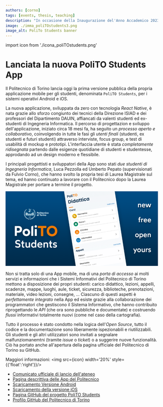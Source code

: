 ```yaml
---
authors: [corno]
tags: [events, thesis, teaching]
description: "In occasione della Inaugurazione del'Anno Accademico 2023/23, è stata lanciata la nuova PoliTO Students App, progettata e sviluppata anche da docenti e tesisti del gruppo e-Lite."
image: ./imma_poliTOstudents3.png
image_alt: PoliTo Students banner
---
```


import icon from './icona_poliTOstudents.png'

# Lanciata la nuova PoliTO Students App

Il Politecnico di Torino lancia oggi la prima versione pubblica della propria applicazione mobile per gli studenti, denominata `PoliTO Students`, per i sistemi operativi Android e iOS.

La nuova applicazione, sviluppata da zero con tecnologia *React Native*, è nata grazie allo sforzo congiunto dei tecnici della Direzione ISIAD e dei professori del Dipartimento DAUIN, affiancati da valenti studenti ed ex-studenti di Ingegneria Informatica. Il percorso di progettazion e sviluppo dell'applicazione, iniziato circa 18 mesi fa, ha seguito un *processo aperto e collaborativo*, coinvolgendo in tutte le fasi gli *utenti finali* (studenti, ex studenti e futuri studenti) attraverso interviste, focus group, e test di usabilità di mockup e prototipi. L'interfaccia utente è stata *completamente ridisegnata* partendo dalle esigenze quotidiane di studenti e studentesse, approdando ad un design moderno e flessibile.

I principali progettisti e sviluppatori della App sono stati *due studenti di Ingegneria Informatica*, Luca Pezzolla ed Umberto Pepato (supervisionati da Fulvio Corno), che hanno svolto la propria tesi di Laurea Magistrale sul tema, ed hanno continuato a lavorare con il Politecnico dopo la Laurea Magistrale per portare a termine il progetto.


![PoliTo Students](./imma_poliTOstudents3.png)

<!-- truncate -->

Non si tratta solo di una App mobile, ma di una *porta di accesso* ai molti servizi e informazioni che i Sistemi Informativi del Politecnico di Torino mettono a disposizione dei propri studenti: carico didattico, lezioni, appelli, scadenze, mappe, luoghi, aule, ticket, sicurezza, biblioteche, prenotazioni, materiale, video lezioni, consegne, ... Ciascuno di questi aspetti è *perfettamente integrato* nella App ed esiste grazie alla collaborazione dei programmatori che gestiscono il Sistema Informativo, che hanno contribuito riprogettando le *API* (che ora sono pubbliche e documentate) e costruendo  *flussi* informativi totalmente nuovi (come nel caso della cartografia).

Tutto il processo è stato condotto nella logica dell'*Open Source*, tutto il codice e la documentazione sono liberamente ispezionabili e riutilizzabili. Gli studenti e gli altri utilizzatori sono invitati a segnalare malfunziomanemtni (tramite *issue* o *ticket*) o a suggerire nuove funzionalità. Ciò ha portato anche all'apertura della pagina ufficiale del Politecnico di Torino su GitHub.


Maggiori informazioni:
<img src={icon} width='20%' style={{'float':'right'}}/>

- [Comunicato ufficiale di lancio dell'ateneo](https://www.polito.it/ateneo/comunicazione-e-ufficio-stampa/poliflash/lanciata-la-nuova-polito-students-app)
- [Pagina descrittiva delle App del Politecnico](https://www.polito.it/ateneo/comunicazione-e-ufficio-stampa/polito-app)
- [Scaricamento Versione Android](https://play.google.com/store/apps/details?id=it.polito.students)
- [Scaricamento della versione iOS](https://apps.apple.com/us/app/polito-students/id6443913305)
- [Pagina GitHub del progetto PoliTO Students](https://github.com/polito/students-app)
- [Profilo GitHub del Politecnico di Torino](https://github.com/polito/)